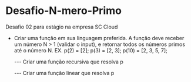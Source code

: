 # Desafio-N-mero-Primo
Desafio 02 para estágio na empresa SC Cloud

- Criar uma função em sua linguagem preferida. A função deve receber um número N > 1 (validar o input), e retornar todos os números primos até o número N. EX. p(2) = [2]; p(3) = [2, 3]; p(10) = [2, 3, 5, 7];

    --- Criar uma função recursiva que resolva p

    --- Criar uma função linear que resolva p
